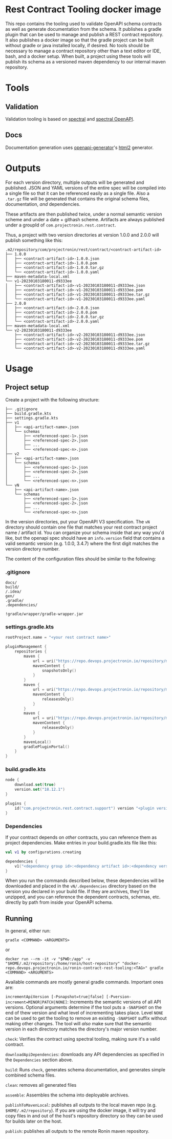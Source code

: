 # Rest Contract Tooling docker image

This repo contains the tooling used to validate OpenAPI schema contracts as well as generate documentation from the schema.  It publishes a gradle plugin that can be used to manage and publish
a REST contract repository.  It also publishes a docker image so that the gradle project can be built without gradle or java installed locally, if desired.  No tools should be necessary to manage
a contract repository other than a text editor or IDE, bash, and a docker setup.  When built, a project using these tools will publish its schema as a versioned maven dependency to our internal
maven repository.

# Tools

## Validation
Validation tooling is based on [spectral](https://meta.stoplight.io/docs/spectral/674b27b261c3c-overview) and [spectral OpenAPI](https://meta.stoplight.io/docs/spectral/4dec24461f3af-open-api-rules). 

## Docs
Documentation generation uses [openapi-generator](https://openapi-generator.tech/)'s [html2](https://openapi-generator.tech/docs/generators/html2/) generator.

# Outputs

For each version directory, multiple outputs will be generated and published.  JSON and YAML versions of the entire spec will be compiled into a single
file so that it can be referenced easily as a single file.  Also a `.tar.gz` file will be generated that contains the original schema files, documentation,
_and_ dependencies.

These artifacts are then published twice, under a normal semantic version scheme and under a date + githash scheme.  Artifacts are always published under
a groupId of `com.projectronin.rest.contract`.

Thus, a project with two version directories at version 1.0.0 and 2.0.0 will publish something like this:

```text
.m2/repository/com/projectronin/rest/contract/<contract-artifact-id>
├── 1.0.0
│   ├── <contract-artifact-id>-1.0.0.json
│   ├── <contract-artifact-id>-1.0.0.pom
│   ├── <contract-artifact-id>-1.0.0.tar.gz
│   └── <contract-artifact-id>-1.0.0.yaml
├── maven-metadata-local.xml
└── v1-20230103180011-d9333ee
│   ├── <contract-artifact-id>-v1-20230103180011-d9333ee.json
│   ├── <contract-artifact-id>-v1-20230103180011-d9333ee.pom
│   ├── <contract-artifact-id>-v1-20230103180011-d9333ee.tar.gz
│   └── <contract-artifact-id>-v1-20230103180011-d9333ee.yaml
├── 2.0.0
│   ├── <contract-artifact-id>-2.0.0.json
│   ├── <contract-artifact-id>-2.0.0.pom
│   ├── <contract-artifact-id>-2.0.0.tar.gz
│   └── <contract-artifact-id>-2.0.0.yaml
├── maven-metadata-local.xml
└── v2-20230103180011-d9333ee
    ├── <contract-artifact-id>-v2-20230103180011-d9333ee.json
    ├── <contract-artifact-id>-v2-20230103180011-d9333ee.pom
    ├── <contract-artifact-id>-v2-20230103180011-d9333ee.tar.gz
    └── <contract-artifact-id>-v2-20230103180011-d9333ee.yaml
```

# Usage

## Project setup

Create a project with the following structure:

```
├── .gitignore
├── build.gradle.kts
├── settings.gradle.kts
├── v1
│   ├── <api-artifact-name>.json
│   └── schemas
│       ├── <referenced-spec-1>.json
│       ├── <referenced-spec-2>.json
│       ├── ...
│       └── <referenced-spec-n>.json
├── v2
│   ├── <api-artifact-name>.json
│   └── schemas
│       ├── <referenced-spec-1>.json
│       ├── <referenced-spec-2>.json
│       ├── ...
│       └── <referenced-spec-n>.json
└── vN
    ├── <api-artifact-name>.json
    └── schemas
        ├── <referenced-spec-1>.json
        ├── <referenced-spec-2>.json
        ├── ...
        └── <referenced-spec-n>.json
```

In the version directories, put your OpenAPI V3 specification.  The `vN` directory should contain one file that matches your rest contract project name / artifact id.  You can organize
your schema inside that any way you'd like, but the openapi spec should have an `info.version` field that contains a valid semantic version (e.g. 1.0.0, 3.4.7) where the first digit
matches the version directory number.

The content of the configuration files should be similar to the following:

### .gitignore
```gitignore
docs/
build/
/.idea/
gen/
.gradle/
.dependencies/

!gradle/wrapper/gradle-wrapper.jar
```

### settings.gradle.kts
```kotlin
rootProject.name = "<your rest contract name>"

pluginManagement {
    repositories {
        maven {
            url = uri("https://repo.devops.projectronin.io/repository/maven-snapshots/")
            mavenContent {
                snapshotsOnly()
            }
        }
        maven {
            url = uri("https://repo.devops.projectronin.io/repository/maven-releases/")
            mavenContent {
                releasesOnly()
            }
        }
        maven {
            url = uri("https://repo.devops.projectronin.io/repository/maven-public/")
            mavenContent {
                releasesOnly()
            }
        }
        mavenLocal()
        gradlePluginPortal()
    }
}
```

### build.gradle.kts
```kotlin
node {
    download.set(true)
    version.set("18.12.1")
}

plugins {
    id("com.projectronin.rest.contract.support") version "<plugin version>"
}
```

### Dependencies

If your contract depends on _other_ contracts, you can reference them as project dependencies.  Make entries in your build.gradle.kts file like this:

```kotlin
val v1 by configurations.creating

dependencies {
    v1("<dependency group id>:<dependency artifact id>:<dependency version>")
}
```

When you run the commands described below, these dependencies will be downloaded and placed in the `vN/.dependencies` directory based on the version you declared in your build file.  If they
are archives, they'll be unzipped, and you can reference the dependent contracts, schemas, etc. directly by path from inside your OpenAPI schema.

## Running

In general, either run:

`gradle <COMMAND> <ARGUMENTS>`

or

`docker run --rm -it -v "$PWD:/app" -v "$HOME/.m2/repository:/home/ronin/host-repository" "docker-repo.devops.projectronin.io/ronin-contract-rest-tooling:<TAG>" gradle <COMMAND> <ARGUMENTS>`

Available commands are mostly general gradle commands.  Important ones are:

`incrementApiVersion [-Psnapshot=true|false] [-Pversion-increment=MINOR|PATCH|NONE]`: Increments the semantic versions of all API versions.  Optional
arguments determine if the tool puts a `-SNAPSHOT` on the end of thew version and what level of incrementing takes place.  Level `NONE` can be used to get
the tooling to remove an existing `-SNAPSHOT` suffix without making other changes.  The tool will _also_ make sure that the semantic version in each directory
matches the directory's major version number.

`check`: Verifies the contract using spectral tooling, making sure it's a valid contract.

`downloadApiDependencies`: downloads any API dependencies as specified in the `Dependencies` section above.

`build`: Runs `check`, generates schema documentation, and generates simple combined schema files.

`clean`: removes all generated files

`assemble`: Assembles the schema into deployable archives.

`publishToMavenLocal`: publishes all outputs to the local maven repo (e.g. `$HOME/.m2/repository`).  If you are using the docker image, it will try and
copy files in and out of the host's repository directory so they can be used for builds later on the host.

`publish`: publishes all outputs to the remote Ronin maven repository.
